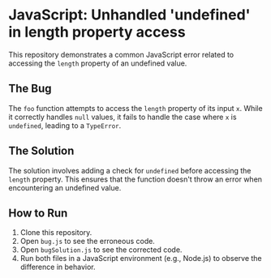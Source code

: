 # JavaScript: Unhandled 'undefined' in length property access

This repository demonstrates a common JavaScript error related to accessing the `length` property of an undefined value.

## The Bug

The `foo` function attempts to access the `length` property of its input `x`. While it correctly handles `null` values, it fails to handle the case where `x` is `undefined`, leading to a `TypeError`.

## The Solution

The solution involves adding a check for `undefined` before accessing the `length` property.  This ensures that the function doesn't throw an error when encountering an undefined value.

## How to Run

1. Clone this repository.
2. Open `bug.js` to see the erroneous code.
3. Open `bugSolution.js` to see the corrected code.
4. Run both files in a JavaScript environment (e.g., Node.js) to observe the difference in behavior.